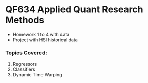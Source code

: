 # QF634 Applied Quant Research Methods
* Homework 1 to 4 with data
* Project with HSI historical data
### Topics Covered:
1. Regressors
2. Classifiers
3. Dynamic Time Warping
